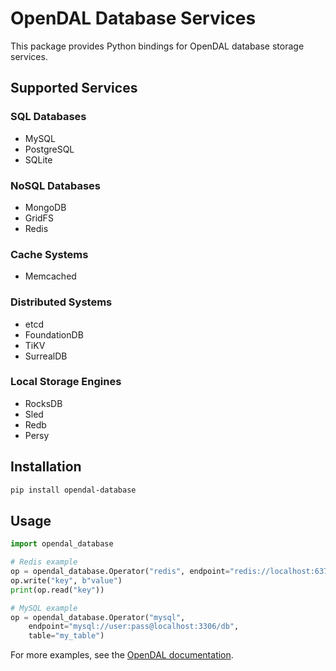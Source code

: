 # OpenDAL Database Services

This package provides Python bindings for OpenDAL database storage services.

## Supported Services

### SQL Databases
- MySQL
- PostgreSQL  
- SQLite

### NoSQL Databases
- MongoDB
- GridFS
- Redis

### Cache Systems
- Memcached

### Distributed Systems
- etcd
- FoundationDB
- TiKV
- SurrealDB

### Local Storage Engines
- RocksDB
- Sled
- Redb
- Persy

## Installation

```bash
pip install opendal-database
```

## Usage

```python
import opendal_database

# Redis example
op = opendal_database.Operator("redis", endpoint="redis://localhost:6379")
op.write("key", b"value")
print(op.read("key"))

# MySQL example
op = opendal_database.Operator("mysql", 
    endpoint="mysql://user:pass@localhost:3306/db",
    table="my_table")
```

For more examples, see the [OpenDAL documentation](https://opendal.apache.org/docs/python/).
